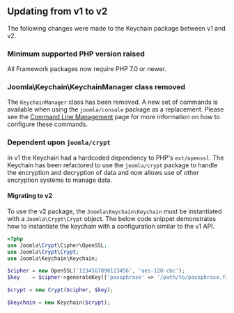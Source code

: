 ## Updating from v1 to v2

The following changes were made to the Keychain package between v1 and v2.

### Minimum supported PHP version raised

All Framework packages now require PHP 7.0 or newer.

### Joomla\Keychain\KeychainManager class removed

The `KeychainManager` class has been removed.  A new set of commands is available when using the `joomla/console` package as a replacement.
Please see the [Command Line Management](features/command-line-management.md) page for more information on how to configure these commands.

### Dependent upon `joomla/crypt`

In v1 the Keychain had a hardcoded dependency to PHP's `ext/openssl`.  The Keychain has been refactored to use the `joomla/crypt`
package to handle the encryption and decryption of data and now allows use of other encryption systems to manage data.

#### Migrating to v2

To use the v2 package, the `Joomla\Keychain\Keychain` must be instantiated with a `Joomla\Crypt\Crypt` object.  The below
code snippet demonstrates how to instantiate the keychain with a configuration similar to the v1 API.

```php
<?php
use Joomla\Crypt\Cipher\OpenSSL;
use Joomla\Crypt\Crypt;
use Joomla\Keychain\Keychain;

$cipher = new OpenSSL('1234567890123456', 'aes-128-cbc');
$key    = $cipher->generateKey(['passphrase' => '/path/to/passphrase.file']);

$crypt = new Crypt($cipher, $key);

$keychain = new Keychain($crypt);
```
